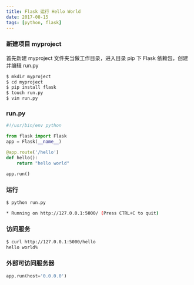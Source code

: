 ```yaml
---
title: Flask 运行 Hello World
date: 2017-08-15
tags: [python, flask]
---
```


### 新建项目 myproject
首先新建 myproject 文件夹当做工作目录，进入目录 pip 下 Flask 依赖包，创建并编辑
run.py

<!-- more -->

```bash
$ mkdir myproject
$ cd myproject
$ pip install flask
$ touch run.py
$ vim run.py
```
### run.py
```python
#!/usr/bin/env python

from flask import Flask
app = Flask(__name__)

@app.route('/hello')
def hello():
    return "hello world"

app.run()
```
### 运行
```bash
$ python run.py

* Running on http://127.0.0.1:5000/ (Press CTRL+C to quit)
```

### 访问服务
```bash
$ curl http://127.0.0.1:5000/hello
hello world%
```

### 外部可访问服务器
```python
app.run(host='0.0.0.0')
```

